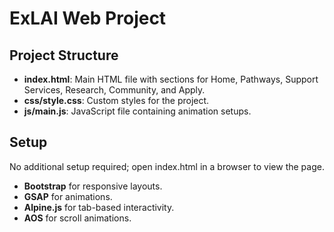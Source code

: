 # ExLAI Web Project

## Project Structure

- **index.html**: Main HTML file with sections for Home, Pathways, Support Services, Research, Community, and Apply.
- **css/style.css**: Custom styles for the project.
- **js/main.js**: JavaScript file containing animation setups.
  
## Setup
No additional setup required; open index.html in a browser to view the page.

- **Bootstrap** for responsive layouts.
- **GSAP** for animations.
- **Alpine.js** for tab-based interactivity.
- **AOS** for scroll animations.
